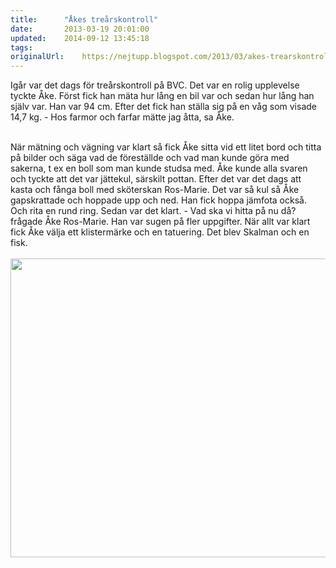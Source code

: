```yaml
---
title:		"Åkes treårskontroll"
date:		2013-03-19 20:01:00
updated:	2014-09-12 13:45:18
tags: 	
originalUrl:	https://nejtupp.blogspot.com/2013/03/akes-trearskontroll.html
---
```


Igår var det dags för treårskontroll på BVC. Det var en rolig upplevelse tyckte Åke. Först fick han mäta hur lång en bil var och sedan hur lång han själv var. Han var 94 cm. Efter det fick han ställa sig på en våg som visade 14,7 kg. - Hos farmor och farfar mätte jag åtta, sa Åke.<br><div class="separator" style="clear: both; text-align: center;"><br></div>När mätning och vägning var klart så fick Åke sitta vid ett litet bord och titta på bilder och säga vad de föreställde och vad man kunde göra med sakerna, t ex en boll som man kunde studsa med. Åke kunde alla svaren och tyckte att det var jättekul, särskilt pottan. Efter det var det dags att kasta och fånga boll med sköterskan Ros-Marie. Det var så kul så Åke gapskrattade och hoppade upp och ned. Han fick hoppa jämfota också. Och rita en rund ring. Sedan var det klart. - Vad ska vi hitta på nu då? frågade Åke Ros-Marie. Han var sugen på fler uppgifter. När allt var klart fick Åke välja ett klistermärke och en tatuering. Det blev Skalman och en fisk.<br><br><img src="../../../../img/IMG_1283.JPG" height="478" width="640">
<!-- no comments on this post -->